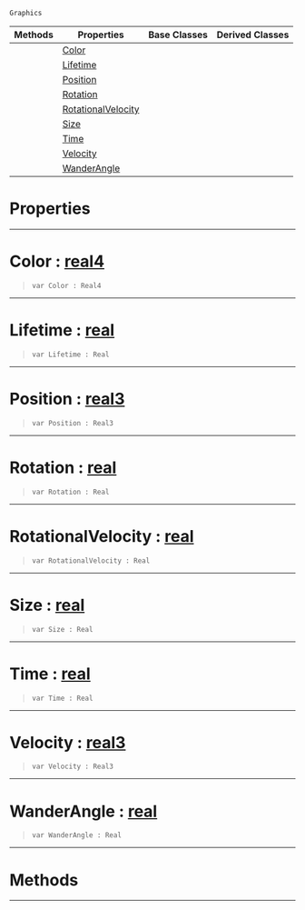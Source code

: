  `Graphics`

|Methods|Properties|Base Classes|Derived Classes|
|---|---|---|---|
| |[ Color](https://github.com/ZilchEngine/ZilchDocs/blob/master/code_reference/class_reference/particle.markdown#color-zilch-engine-docume)| | |
| |[ Lifetime](https://github.com/ZilchEngine/ZilchDocs/blob/master/code_reference/class_reference/particle.markdown#lifetime-zilch-engine-doc)| | |
| |[ Position](https://github.com/ZilchEngine/ZilchDocs/blob/master/code_reference/class_reference/particle.markdown#position-zilch-engine-doc)| | |
| |[ Rotation](https://github.com/ZilchEngine/ZilchDocs/blob/master/code_reference/class_reference/particle.markdown#rotation-zilch-engine-doc)| | |
| |[ RotationalVelocity](https://github.com/ZilchEngine/ZilchDocs/blob/master/code_reference/class_reference/particle.markdown#rotationalvelocity-zero)| | |
| |[ Size](https://github.com/ZilchEngine/ZilchDocs/blob/master/code_reference/class_reference/particle.markdown#size-zilch-engine-documen)| | |
| |[ Time](https://github.com/ZilchEngine/ZilchDocs/blob/master/code_reference/class_reference/particle.markdown#time-zilch-engine-documen)| | |
| |[ Velocity](https://github.com/ZilchEngine/ZilchDocs/blob/master/code_reference/class_reference/particle.markdown#velocity-zilch-engine-doc)| | |
| |[ WanderAngle](https://github.com/ZilchEngine/ZilchDocs/blob/master/code_reference/class_reference/particle.markdown#wanderangle-zilch-engine)| | |


 #  Properties


---  
 #  Color : [real4](https://github.com/ZilchEngine/ZilchDocs/blob/master/code_reference/nada_base_types/real4.markdown)

> 
> ``` lang=cpp, name=Nada
> var Color : Real4


---  
 #  Lifetime : [real](https://github.com/ZilchEngine/ZilchDocs/blob/master/code_reference/nada_base_types/real.markdown)

> 
> ``` lang=cpp, name=Nada
> var Lifetime : Real


---  
 #  Position : [real3](https://github.com/ZilchEngine/ZilchDocs/blob/master/code_reference/nada_base_types/real3.markdown)

> 
> ``` lang=cpp, name=Nada
> var Position : Real3


---  
 #  Rotation : [real](https://github.com/ZilchEngine/ZilchDocs/blob/master/code_reference/nada_base_types/real.markdown)

> 
> ``` lang=cpp, name=Nada
> var Rotation : Real


---  
 #  RotationalVelocity : [real](https://github.com/ZilchEngine/ZilchDocs/blob/master/code_reference/nada_base_types/real.markdown)

> 
> ``` lang=cpp, name=Nada
> var RotationalVelocity : Real


---  
 #  Size : [real](https://github.com/ZilchEngine/ZilchDocs/blob/master/code_reference/nada_base_types/real.markdown)

> 
> ``` lang=cpp, name=Nada
> var Size : Real


---  
 #  Time : [real](https://github.com/ZilchEngine/ZilchDocs/blob/master/code_reference/nada_base_types/real.markdown)

> 
> ``` lang=cpp, name=Nada
> var Time : Real


---  
 #  Velocity : [real3](https://github.com/ZilchEngine/ZilchDocs/blob/master/code_reference/nada_base_types/real3.markdown)

> 
> ``` lang=cpp, name=Nada
> var Velocity : Real3


---  
 #  WanderAngle : [real](https://github.com/ZilchEngine/ZilchDocs/blob/master/code_reference/nada_base_types/real.markdown)

> 
> ``` lang=cpp, name=Nada
> var WanderAngle : Real


---  
 #  Methods


---  
 

 